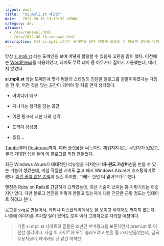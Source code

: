 ```yaml
---
layout: post
title:  "si.mpli.st 새단장"
date:   2012-06-18 13:19:32 +0900
category: dev
aliases:
  - /dev/renewal.html
  - /dev/2012-06-18-renewal.html
description: 항상 si.mpli.st라는 도메인을 보며 어떻게 활용할 수 있을까 고민을 많이 했다..
---
```


항상 [si.mpli.st](http://si.mpli.st/) 라는 도메인을 보며 어떻게 활용할 수 있을까 고민을 많이 했다. 이전에는 [WordPress](http://wordpress.org/)를 사용하였고, 테마도 무료 테마 중 아무거나 집어서 사용했는데, 내키지 않았다.

**si.mpli.st** 라는 도메인에 맞게 텀블러 스타일의 간단한 블로그를 만들어야겠다는 다짐을 한 후, 어떤 것을 담는 공간이 되어야 할 지를 먼저 생각했다.

- 아이디어 메모

- 지나가는 생각을 담는 공간

- 어떤 링크에 대한 나의 생각

- 드라마 감상평

- 등등...

[Tumblr](http://tumblr.com/)부터 [Posterous](http://posterous.com/)까지, 여러 플랫폼을 써 보아도 채워지지 않는 무언가가 있었고, 결국 거대한 삽을 들어 이 블로그를 직접 만들었다.

최근 Windows Azure가 대대적인 리뉴얼을 거치면서 **비-윈도 가상머신**을 만들 수 있는 기능이 생겼는데, 마침 적절한 서버도 없고 해서 Windows Azure에 호스팅하기로 했다. [이런 좋지 않은 기억](http://storify.com/Premist/azure)이 있긴 하지만, 그래도 한번 더 믿어보기로 했다.

엔진은 Ruby on Rails로 간단하게 끄적였는데, 최신 기술이 쓰이는 등 자랑거리는 아쉽지만 없다. 다만 블로그 엔진을 어떻게 만들고 있는지에 대한 간단한 근황 정도는 업데이트 하려고 한다.

로고를 svg로 만들어서, 레티나 디스플레이에서도 잘 보이고 확대해도 깨지지 않는다. 나중에 이미지를 추가할 일이 있어도 모두 벡터 그래픽으로 처리할 예정이다.

>기존 si.mpli.st 사이트의 글들은 조만간 퍼머링크를 보존하면서 premi.st 로 이전할 생각이다. 사실 이 사이트에 모두 불러오려고 변환 툴 까지 만들었는데, 결국 무용지물이 되어버릴 것 같긴 하지만.
